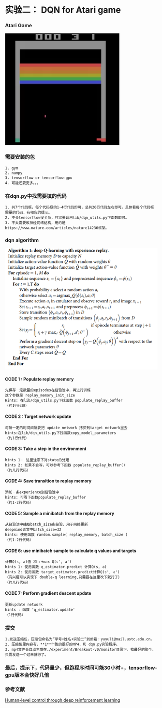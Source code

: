 # 实验二： DQN for Atari game
### Atari Game
![Atari](other/atari.png)
### 需要安装的包
	1. gym
	2. numpy
	3. tensorflow or tensorflow-gpu
	4. 可能还要更多。。。

### 在dqn.py中找需要填的代码
	1. 共7个代码框，每个代码框约1-4行代码即可，总共20行代码左右即可。具体看每个代码框需要的代码，有相应的提示。
	2. 不会tensorflow没关系，只需要调用lib/dqn_utils.py下函数即可。
	3. 不太需要改神经网络结构，用的是https://www.nature.com/articles/nature14236框架。

### dqn algorithm
![ dqn ]( other/dqn.png )

#### CODE 1 : Populate replay memory
	先保存一定数量的episodes在经验池中，再进行训练
	这个参数是 replay_memory_init_size
	Hints: 在lib/dqn_utils.py下找函数 populate_replay_buffer
	（约1行代码）

#### CODE 2 : 	Target network update
	每隔一定的时间间隔要把 update network 拷贝到target network里去
	hints:在lib/dqn_utils.py下找函数copy_model_parameters
	（约1行代码）
	
#### CODE 3: Take a step in the environment
	hints 1： 这里注意下对state的处理
	hints 2: 如果不会写，可以参考下函数 populate_replay_buffer()
	（约几行代码）
#### CODE 4: Save transition to replay memory
	添加一条experience到经验池中
	hints: 可看下函数populate_replay_buffer
	（约1-2行代码）
	
#### CODE 5: Sample a minibatch from the replay memory
	从经验池中抽取batch_size条经验，用于网络更新
	deepmind论文中batch_size=32
	hints: 使用函数 random.sample( replay_memory, batch_size )
	（约1-2行代码）

#### CODE 6: use minibatch sample to calculate q values and targets
	计算Q(s, a)值 和 r+max Q(s', a')
	hints 1: 使用函数 q_estimator.predict 计算Q(s, a)
	hints 2: 使用函数 target_estimator.predict计算Q(s', a')
	（有兴趣可以实现下 double-q learning,只需要在这里改下就行了）
	（约几行代码）

#### CODE 7: Perform gradient descent update
	更新update network
	hints : 函数 'q_estimator.update'
	（1行代码）
### 提交

	1.发送压缩包，压缩包命名为“学号+姓名+实验二”到邮箱：yuyuli@mail.ustc.edu.cn。
	2. 压缩包里内容有，**1**个跑的很好的MP4，和 dqn.py实验程序。
	3. mp4文件会自动生成在./experiment/Breakout-v0/monitor目录下，找最好的那个，只需发送一个过来就行了。

### **最后，提示下，代码量少，但跑程序时间可能30小时+，tensorflow-gpu版本会快好几倍**


### 参考文献
 [Human-level control through deep reinforcement learning](https://www.nature.com/articles/nature14236)

